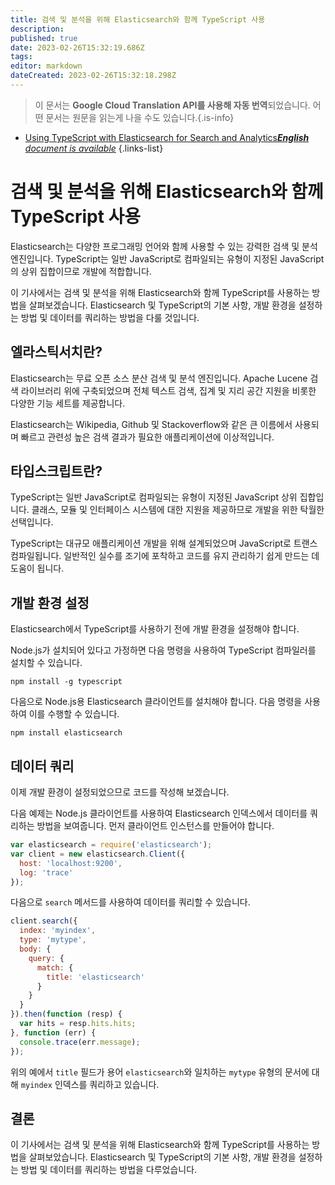 ```yaml
---
title: 검색 및 분석을 위해 Elasticsearch와 함께 TypeScript 사용
description: 
published: true
date: 2023-02-26T15:32:19.686Z
tags: 
editor: markdown
dateCreated: 2023-02-26T15:32:18.298Z
---
```


> 이 문서는 **Google Cloud Translation API를 사용해 자동 번역**되었습니다.
어떤 문서는 원문을 읽는게 나을 수도 있습니다.{.is-info}



- [Using TypeScript with Elasticsearch for Search and Analytics***English** document is available*](/en/Knowledge-base/TypeScript/using-typescript-with-elasticsearch-for-search-and-analytics)
{.links-list}


# 검색 및 분석을 위해 Elasticsearch와 함께 TypeScript 사용

Elasticsearch는 다양한 프로그래밍 언어와 함께 사용할 수 있는 강력한 검색 및 분석 엔진입니다. TypeScript는 일반 JavaScript로 컴파일되는 유형이 지정된 JavaScript의 상위 집합이므로 개발에 적합합니다.

이 기사에서는 검색 및 분석을 위해 Elasticsearch와 함께 TypeScript를 사용하는 방법을 살펴보겠습니다. Elasticsearch 및 TypeScript의 기본 사항, 개발 환경을 설정하는 방법 및 데이터를 쿼리하는 방법을 다룰 것입니다.

## 엘라스틱서치란?

Elasticsearch는 무료 오픈 소스 분산 검색 및 분석 엔진입니다. Apache Lucene 검색 라이브러리 위에 구축되었으며 전체 텍스트 검색, 집계 및 지리 공간 지원을 비롯한 다양한 기능 세트를 제공합니다.

Elasticsearch는 Wikipedia, Github 및 Stackoverflow와 같은 큰 이름에서 사용되며 빠르고 관련성 높은 검색 결과가 필요한 애플리케이션에 이상적입니다.

## 타입스크립트란?

TypeScript는 일반 JavaScript로 컴파일되는 유형이 지정된 JavaScript 상위 집합입니다. 클래스, 모듈 및 인터페이스 시스템에 대한 지원을 제공하므로 개발을 위한 탁월한 선택입니다.

TypeScript는 대규모 애플리케이션 개발을 위해 설계되었으며 JavaScript로 트랜스컴파일됩니다. 일반적인 실수를 조기에 포착하고 코드를 유지 관리하기 쉽게 만드는 데 도움이 됩니다.

## 개발 환경 설정

Elasticsearch에서 TypeScript를 사용하기 전에 개발 환경을 설정해야 합니다.

Node.js가 설치되어 있다고 가정하면 다음 명령을 사용하여 TypeScript 컴파일러를 설치할 수 있습니다.

```
npm install -g typescript
```

다음으로 Node.js용 Elasticsearch 클라이언트를 설치해야 합니다. 다음 명령을 사용하여 이를 수행할 수 있습니다.

```
npm install elasticsearch
```

## 데이터 쿼리

이제 개발 환경이 설정되었으므로 코드를 작성해 보겠습니다.

다음 예제는 Node.js 클라이언트를 사용하여 Elasticsearch 인덱스에서 데이터를 쿼리하는 방법을 보여줍니다. 먼저 클라이언트 인스턴스를 만들어야 합니다.

```javascript
var elasticsearch = require('elasticsearch');
var client = new elasticsearch.Client({
  host: 'localhost:9200',
  log: 'trace'
});
```

다음으로 `search` 메서드를 사용하여 데이터를 쿼리할 수 있습니다.

```javascript
client.search({
  index: 'myindex',
  type: 'mytype',
  body: {
    query: {
      match: {
        title: 'elasticsearch'
      }
    }
  }
}).then(function (resp) {
  var hits = resp.hits.hits;
}, function (err) {
  console.trace(err.message);
});
```

위의 예에서 `title` 필드가 용어 `elasticsearch`와 일치하는 `mytype` 유형의 문서에 대해 `myindex` 인덱스를 쿼리하고 있습니다.

## 결론

이 기사에서는 검색 및 분석을 위해 Elasticsearch와 함께 TypeScript를 사용하는 방법을 살펴보았습니다. Elasticsearch 및 TypeScript의 기본 사항, 개발 환경을 설정하는 방법 및 데이터를 쿼리하는 방법을 다루었습니다.